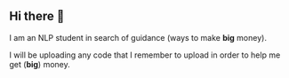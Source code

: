 ## Hi there 👋

I am an NLP student in search of guidance (ways to make **big** money).

I will be uploading any code that I remember to upload in order to help me get (**big**) money.
